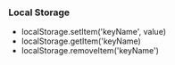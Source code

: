 ### Local Storage
- localStorage.setItem('keyName', value)
- localStorage.getItem('keyName)
- localStorage.removeItem('keyName')